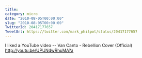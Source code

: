 ```yaml
---
title: 
category: micro
date: "2010-08-05T00:00:00"
slug: "2010-08-05T00:00:00"
TwitterId: 20417177657
TweetUrl: https://twitter.com/mark_philpot/status/20417177657
---
```


I liked a YouTube video -- Van Canto - Rebellion Cover (Official)
http://youtu.be/UPUNdwRhuMA?a

